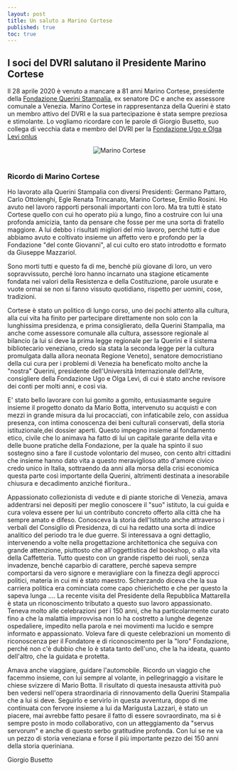 ```yaml
---
layout: post
title: Un saluto a Marino Cortese
published: true
toc: true
---
```

## I soci del DVRI salutano il Presidente Marino Cortese
Il 28 aprile 2020 è venuto a mancare a 81 anni Marino Cortese, presidente della [Fondazione Querini Stampalia](http://www.querinistampalia.org/ita/home_page.php), ex senatore DC e anche ex assessore comunale a Venezia. Marino Cortese in rappresentanza della Querini è stato un membro attivo del DVRI e la sua partecipazione è stata sempre preziosa e stimolante. Lo vogliamo ricordare con le parole di Giorgio Busetto, suo collega di vecchia data e membro del DVRI per la [Fondazione Ugo e Olga Levi onlus](https://www.fondazionelevi.it/)

<div style="text-align:center">
  <img src="{{ site.baseurl }}/assets/posts/cortese.jpg" alt="Marino Cortese" />
</div>
<br>

### Ricordo di Marino Cortese

Ho lavorato alla Querini Stampalia con diversi Presidenti: Germano Pattaro, Carlo Ottolenghi, Egle Renata Trincanato, Marino Cortese, Emilio Rosini. Ho avuto nel lavoro rapporti personali importanti con loro. Ma tra tutti è stato Cortese quello con cui ho operato più a lungo, fino a costruire con lui una profonda amicizia, tanto da pensare che fosse per me una sorta di fratello maggiore. A lui debbo i risultati migliori del mio lavoro, perché tutti e due abbiamo avuto e coltivato insieme un affetto vero e profondo per la Fondazione "del conte Giovanni", al cui culto ero stato introdotto e formato da Giuseppe Mazzariol.

Sono morti tutti e questo fa di me, benché più giovane di loro, un vero sopravvissuto, perché loro hanno incarnato una stagione eticamente fondata nei valori della Resistenza e della Costituzione, parole usurate e vuote ormai se non si fanno vissuto quotidiano, rispetto per uomini, cose, tradizioni.

Cortese è stato un politico di lungo corso, uno dei pochi attento alla cultura, alla cui vita ha finito per partecipare direttamente non solo con la lunghissima presidenza, e prima consiglierato, della Querini Stampalia, ma anche come assessore comunale alla cultura, assessore regionale al bilancio (a lui si deve la prima legge regionale per la Querini e il sistema bibliotecario veneziano, credo sia stata la seconda legge per la cultura promulgata dalla allora neonata Regione Veneto), senatore democristiano della cui cura per i problemi di Venezia ha beneficato molto anche la "nostra" Querini, presidente dell'Università Internazionale dell'Arte, consigliere della Fondazione Ugo e Olga Levi, di cui è stato anche revisore dei conti per molti anni, e così via.

E' stato bello lavorare con lui gomito a gomito, entusiasmante seguire insieme il progetto donato  da Mario Botta, intervenuto su acquisti e con mezzi in grande misura da lui procacciati, con infaticabile zelo, con assidua presenza, con intima conoscenza dei beni culturali conservati, della storia istituzionale,dei dossier aperti. Questo impegno insieme al fondamento etico, civile che lo animava ha fatto di lui un capitale garante della vita e delle buone pratiche della Fondazione, per la quale ha spinto il suo sostegno sino a fare il custode volontario del museo, con cento altri cittadini che insieme hanno dato vita a questo meraviglioso atto d'amore civico credo unico in Italia, sottraendo da anni alla morsa della crisi economica questa parte così importante della Querini, altrimenti destinata a inesorabile chiusura e decadimento anziché fioritura..

Appassionato collezionista di  vedute e di piante storiche di Venezia, amava addentrarsi nei depositi per meglio conoscere il "suo" istituto, la cui guida e cura voleva essere per lui un contributo concreto offerto alla città che ha sempre amato e difeso. Conosceva la storia dell'Istituto anche attraverso i verbali del Consiglio di Presidenza, di cui ha redatto una sorta di indice analitico del periodo tra le due guerre. Si interessava a ogni dettaglio, intervenendo a volte nella progettazione architettonica che seguiva con grande attenzione, piuttosto che all'oggettistica del bookshop, o alla vita della Caffetteria. Tutto questo con un grande rispetto dei ruoli, senza invadenze, benché caparbio di carattere, perché sapeva sempre comportarsi da vero signore e meravigliare con la finezza degli approcci politici, materia in cui mi è stato maestro. Scherzando diceva che la sua carriera politica era cominciata come capo chierichetto e che per questo la sapeva lunga .... La recente visita del Presidente della Repubblica Mattarella è stata un riconoscimento tributato a questo suo lavoro appassionato. Teneva molto alle celebrazioni per i 150 anni, che ha particolarmente curato fino a che la malattia improvvisa non lo ha costretto a lunghe degenze ospedaliere, impedito nella parola e nei movimenti ma lucido e sempre informato e appassionato. Voleva fare di queste celebrazioni un momento di riconoscenza per il Fondatore e di riconoscimento per la "loro" Fondazione, perché non c'è dubbio che lo è stata tanto dell'uno, che la ha ideata, quanto dell'altro, che la guidata e protetta.

Amava anche viaggiare, guidare l'automobile. Ricordo un viaggio che facemmo insieme, con lui sempre al volante, in pellegrinaggio a visitare le chiese svizzere di Mario Botta. Il risultato di questa inesausta attività può ben vedersi nell'opera straordinaria di rinnovamento della Querini Stampalia che a lui si deve. Seguirlo e servirlo in questa avventura, dopo di me continuata con fervore insieme a lui da Marigusta Lazzari, è stato un piacere, mai avrebbe fatto pesare il fatto di essere sovraordinato, ma si è sempre posto in modo collaborativo, con un atteggiamento da "servus servorum" e anche di questo serbo gratitudine profonda. Con lui se ne va un pezzo di storia veneziana e forse il più importante pezzo dei 150 anni della storia queriniana.

Giorgio Busetto
